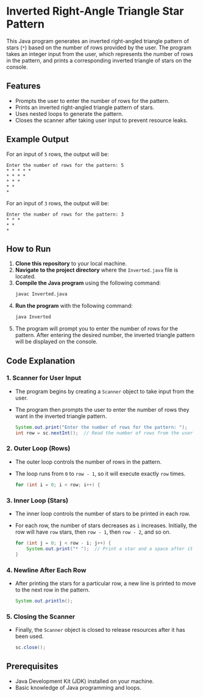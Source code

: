 # Inverted Right-Angle Triangle Star Pattern

This Java program generates an inverted right-angled triangle pattern of stars (`*`) based on the number of rows provided by the user. The program takes an integer input from the user, which represents the number of rows in the pattern, and prints a corresponding inverted triangle of stars on the console.

## Features

- Prompts the user to enter the number of rows for the pattern.
- Prints an inverted right-angled triangle pattern of stars.
- Uses nested loops to generate the pattern.
- Closes the scanner after taking user input to prevent resource leaks.

## Example Output

For an input of `5` rows, the output will be:

```
Enter the number of rows for the pattern: 5
* * * * *
* * * *
* * *
* *
*
```

For an input of `3` rows, the output will be:

```
Enter the number of rows for the pattern: 3
* * *
* *
*
```

## How to Run

1. **Clone this repository** to your local machine.
2. **Navigate to the project directory** where the `Inverted.java` file is located.
3. **Compile the Java program** using the following command:
   ```bash
   javac Inverted.java
   ```
4. **Run the program** with the following command:
   ```bash
   java Inverted
   ```
5. The program will prompt you to enter the number of rows for the pattern. After entering the desired number, the inverted triangle pattern will be displayed on the console.

## Code Explanation

### 1. **Scanner for User Input**

- The program begins by creating a `Scanner` object to take input from the user.
- The program then prompts the user to enter the number of rows they want in the inverted triangle pattern.

  ```java
  System.out.print("Enter the number of rows for the pattern: ");
  int row = sc.nextInt();  // Read the number of rows from the user
  ```

### 2. **Outer Loop (Rows)**

- The outer loop controls the number of rows in the pattern.
- The loop runs from `0` to `row - 1`, so it will execute exactly `row` times.

  ```java
  for (int i = 0; i < row; i++) {
  ```

### 3. **Inner Loop (Stars)**

- The inner loop controls the number of stars to be printed in each row.
- For each row, the number of stars decreases as `i` increases. Initially, the row will have `row` stars, then `row - 1`, then `row - 2`, and so on.

  ```java
  for (int j = 0; j < row - i; j++) {
      System.out.print("* ");  // Print a star and a space after it
  }
  ```

### 4. **Newline After Each Row**

- After printing the stars for a particular row, a new line is printed to move to the next row in the pattern.

  ```java
  System.out.println();
  ```

### 5. **Closing the Scanner**

- Finally, the `Scanner` object is closed to release resources after it has been used.

  ```java
  sc.close();
  ```

## Prerequisites

- Java Development Kit (JDK) installed on your machine.
- Basic knowledge of Java programming and loops.
